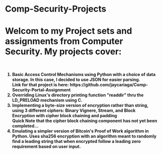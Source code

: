 # Comp-Security-Projects
<h1>Welcom to my Project sets and assignments from Computer Security. My projects cover: </h2>
<br />
<b>
<ol>
<li>Basic Access Control Mechanisms using Python with a choice of data storage. In this case, I decided to use JSON for easier parsing. <br />Link for that project is here: https://github.com/jaycariaga/Comp-Security-Portal-Assignment </li>
<li>Overriding Linux's directory printing function "readdir" thru the LD_PRELOAD mechanism using C.</li>
<li>Implementing a byte-size version of encryption rather than string, using 3 different ciphers: Binary Vignere, Stream, and Block Encryption with cipher block chaining and padding
  <br />Quick Note that the cipher block chaining component has not yet been completed...</li>
<li>Emulating a simpler version of Bitcoin's Proof of Work algorithm in Python. Uses sha256 encryption with an algorithm meant to randomly find a leading string that when encrypted follow a leading zero requirement based on user input. </li>
</ol>
</b>
